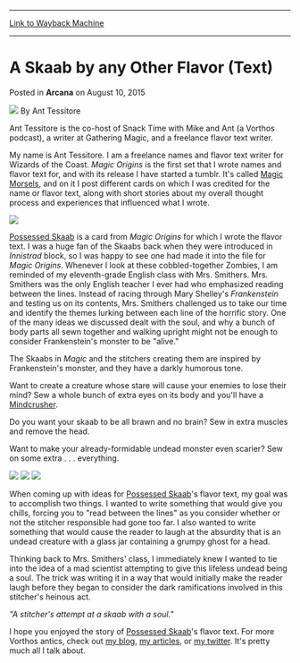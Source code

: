 
---
[Link to Wayback Machine](https://web.archive.org/web/20150912144859/http://magic.wizards.com/en/articles/archive/arcana/skaab-any-other-flavor-text-2015-08-10)

[_metadata_:author]:- "Ant Tessitore"
[_metadata_:description]:- "Ant shares his inspiration for the flavor text on Possessed Skaab."
[_metadata_:generator]:- "Drupal 7 (http://drupal.org)"
[_metadata_:node]:- "452336"
[_metadata_:publish_date]:- "2015-08-10"
[_metadata_:source]:- "div-main-content"
[_metadata_:title]:- "A Skaab by any Other Flavor (Text)"
[_metadata_:wayback_capture_timestamp]:- "2015-09-12 14:48:59"
[_metadata_:wayback_raw_url]:- "https://web.archive.org/web/20150912144859id_/http://magic.wizards.com/en/articles/archive/arcana/skaab-any-other-flavor-text-2015-08-10"
[_metadata_:wayback_url]:- "http://magic.wizards.com/en/articles/archive/arcana/skaab-any-other-flavor-text-2015-08-10"
---


A Skaab by any Other Flavor (Text)
==================================



 Posted in **Arcana**
 on August 10, 2015 






![](http://magic.wizards.com/sites/mtg/files/styles/auth_small/public/images/person/Ant-Tessitore.jpg?itok=lsG5EMwx)
By Ant Tessitore




 Ant Tessitore is the co-host of Snack Time with Mike and Ant (a Vorthos podcast), a writer at Gathering Magic, and a freelance flavor text writer. 





My name is Ant Tessitore. I am a freelance names and flavor text writer for Wizards of the Coast. *Magic Origins* is the first set that I wrote names and flavor text for, and with its release I have started a tumblr. It's called [Magic Morsels](http://ant-tessitore.tumblr.com/), and on it I post different cards on which I was credited for the name or flavor text, along with short stories about my overall thought process and experiences that influenced what I wrote.



[![](http://gatherer.wizards.com/Handlers/Image.ashx?type=card&name=Possessed+Skaab)](http://gatherer.wizards.com/Pages/Card/Details.aspx?name=Possessed+Skaab)

[Possessed Skaab](http://gatherer.wizards.com/Pages/Card/Details.aspx?name=Possessed+Skaab) is a card from *Magic Origins* for which I wrote the flavor text. I was a huge fan of the Skaabs back when they were introduced in *Innistrad* block, so I was happy to see one had made it into the file for *Magic Origins*. Whenever I look at these cobbled-together Zombies, I am reminded of my eleventh-grade English class with Mrs. Smithers. Mrs. Smithers was the only English teacher I ever had who emphasized reading between the lines. Instead of racing through Mary Shelley's *Frankenstein* and testing us on its contents, Mrs. Smithers challenged us to take our time and identify the themes lurking between each line of the horrific story. One of the many ideas we discussed dealt with the soul, and why a bunch of body parts all sewn together and walking upright might not be enough to consider Frankenstein's monster to be "alive."



The Skaabs in *Magic* and the stitchers creating them are inspired by Frankenstein's monster, and they have a darkly humorous tone.



Want to create a creature whose stare will cause your enemies to lose their mind? Sew a whole bunch of extra eyes on its body and you'll have a [Mindcrusher](http://gatherer.wizards.com/Pages/Card/Details.aspx?name=Geralf%27s+Mindcrusher).



Do you want your skaab to be all brawn and no brain? Sew in extra muscles and remove the head.



Want to make your already-formidable undead monster even scarier? Sew on some extra . . . everything.



[![](http://gatherer.wizards.com/Handlers/Image.ashx?type=card&name=Geralf%27s+Mindcrusher)](http://gatherer.wizards.com/Pages/Card/Details.aspx?name=Geralf%27s+Mindcrusher) [![](http://gatherer.wizards.com/Handlers/Image.ashx?type=card&name=Headless+Skaab)](http://gatherer.wizards.com/Pages/Card/Details.aspx?name=Headless+Skaab) [![](http://gatherer.wizards.com/Handlers/Image.ashx?type=card&name=Skaab+Goliath)](http://gatherer.wizards.com/Pages/Card/Details.aspx?name=Skaab+Goliath)

When coming up with ideas for [Possessed Skaab](http://gatherer.wizards.com/Pages/Card/Details.aspx?name=Possessed+Skaab)'s flavor text, my goal was to accomplish two things. I wanted to write something that would give you chills, forcing you to "read between the lines" as you consider whether or not the stitcher responsible had gone too far. I also wanted to write something that would cause the reader to laugh at the absurdity that is an undead creature with a glass jar containing a grumpy ghost for a head.



Thinking back to Mrs. Smithers' class, I immediately knew I wanted to tie into the idea of a mad scientist attempting to give this lifeless undead being a soul. The trick was writing it in a way that would initially make the reader laugh before they began to consider the dark ramifications involved in this stitcher's heinous act.



*"A stitcher's attempt at a skaab with a soul."*



I hope you enjoyed the story of [Possessed Skaab](http://gatherer.wizards.com/Pages/Card/Details.aspx?name=Possessed+Skaab)'s flavor text. For more Vorthos antics, check out [my blog](http://ant-tessitore.tumblr.com/), [my articles](http://www.gatheringmagic.com/author/anttessitore/), or [my twitter](https://twitter.com/antmtg). It's pretty much all I talk about.







